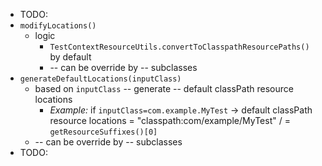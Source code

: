 * TODO:
* `modifyLocations()`
  * logic
    * `TestContextResourceUtils.convertToClasspathResourcePaths()` by default
    * -- can be override by -- subclasses
* `generateDefaultLocations(inputClass)`
  * based on `inputClass` -- generate -- default classPath resource locations
    * _Example:_ if `inputClass=com.example.MyTest` -> default classPath resource locations = "classpath:com/example/MyTest<Sufix>" / <Sufix> =  `getResourceSuffixes()[0]`
  * -- can be override by -- subclasses
* TODO: